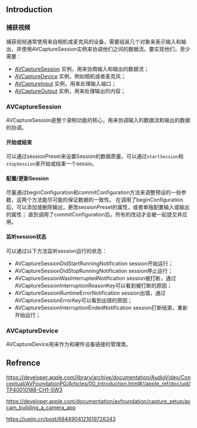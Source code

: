 ## Introduction

### 捕获视频

捕获视频通常使用来自相机或麦克风的设备，需要组装几个对象来表示输入和输出，并使用AVCaptureSession实例来协调他们之间的数据流。要实现他们，至少需要：

- [AVCaptureSession](https://developer.apple.com/documentation/avfoundation/avcapturesession) 实例，用来协商输入和输出的数据流；
- [AVCaptureDevice](https://developer.apple.com/documentation/avfoundation/avcapturedevice) 实例，例如相机或者麦克风；
- [AVCaptureInput](https://developer.apple.com/documentation/avfoundation/avcaptureinput) 实例，用来处理输入端口；
- [AVCaptureOutput](https://developer.apple.com/documentation/avfoundation/avcaptureoutput) 实例，用来处理输出的内容；

### AVCaptureSession

AVCaptureSession是整个录制功能的核心，用来协调输入的数据流和输出的数据的协调。

#### 开始或结束

可以通过sessionPreset来设置Session的数据质量。可以通过`startSession`和`stopSession`来开始或结束一个sessio。

#### 配置/更新Session

尽量通过beginConfiguration和commitConfiguration方法来调整预设的一些参数，这两个方法能尽可能的保证数据的一致性。
在调用了beginConfiguration后，可以添加或删除输出，更改sessionPreset的属性，或者单独配置输入或输出的属性；
直到调用了commitConfiguration后，所有的改动才会被一起提交并应用。

#### 监听session状态

可以通过以下方法监听session运行的状态：

- AVCaptureSessionDidStartRunningNotification session开始运行；
- AVCaptureSessionDidStopRunningNotification session停止运行；
- AVCaptureSessionWasInterruptedNotification session被打断，通过AVCaptureSessionInterruptionReasonKey可以看到被打断的原因；
- AVCaptureSessionRuntimeErrorNotification session出错，通过AVCaptureSessionErrorKey可以看到出错的原因；
- AVCaptureSessionInterruptionEndedNotification session打断结束，重新开始运行；

### AVCaptureDevice

AVCaptureDevice用来作为和硬件设备链接的管理类。


## Refrence

https://developer.apple.com/library/archive/documentation/AudioVideo/Conceptual/AVFoundationPG/Articles/00_Introduction.html#//apple_ref/doc/uid/TP40010188-CH1-SW3

https://developer.apple.com/documentation/avfoundation/capture_setup/avcam_building_a_camera_app

https://juejin.cn/post/6844904121619726343
